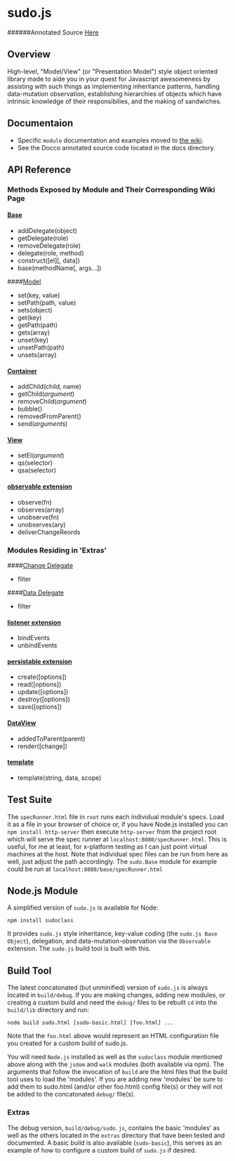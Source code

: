 # sudo.js

######Annotated Source 
[Here](http://sudo-js.github.io/make-me-a-sandwich/)

## Overview

High-level, "Model/View" (or "Presentation Model") style object oriented library made to aide you in your quest for Javascript
awesomeness by assisting with such things as implementing inheritance patterns, handling data-mutation observation,
establishing hierarchies of objects which have intrinsic knowledge of their responsibilies, and the making of sandwiches.

## Documentaion

- Specific `module` documentation and examples moved to [the wiki](https://github.com/sudo-js/make-me-a-sandwich/wiki/_pages).
- See the Docco annotated source code located in the docs directory.

## API Reference

### Methods Exposed by Module and Their Corresponding Wiki Page

#### [Base](https://github.com/sudo-js/make-me-a-sandwich/wiki/base)

+ addDelegate(object)
+ getDelegate(role)
+ removeDelegate(role)
+ delegate(role, method)
+ construct([el][, data])
+ base(methodName[, args...])

####[Model](https://github.com/sudo-js/make-me-a-sandwich/wiki/model)

+ set(key, value)
+ setPath(path, value)
+ sets(object)
+ get(key)
+ getPath(path)
+ gets(array)
+ unset(key)
+ unsetPath(path)
+ unsets(array)

#### [Container](https://github.com/sudo-js/make-me-a-sandwich/wiki/container)

+ addChild(child, name)
+ getChild(_argument_)
+ removeChild(_argument_)
+ bubble()
+ removedFromParent()
+ send(_arguments_)

#### [View](https://github.com/sudo-js/make-me-a-sandwich/wiki/view)

+ setEl(_argument_)
+ qs(selector)
+ qsa(selector)

#### [observable extension](https://github.com/sudo-js/make-me-a-sandwich/wiki/observable-extension)

+ observe(fn)
+ observes(array)
+ unobserve(fn)
+ unobserves(ary)
+ deliverChangeReords

### Modules Residing in 'Extras'

####[Change Delegate](https://github.com/sudo-js/make-me-a-sandwich/wiki/change-delegate)

+ filter

####[Data Delegate](https://github.com/sudo-js/make-me-a-sandwich/wiki/data-delegate)

+ filter

#### [listener extension](https://github.com/sudo-js/make-me-a-sandwich/wiki/listener-extension)

+ bindEvents
+ unbindEvents

#### [persistable extension](https://github.com/sudo-js/make-me-a-sandwich/wiki/persistable-extension)

+ create([options])
+ read([options])
+ update([options])
+ destroy([options])
+ save([options])

#### [DataView](https://github.com/sudo-js/make-me-a-sandwich/wiki/dataview)

+ addedToParent(parent)
+ render([change])

#### [template](https://github.com/sudo-js/make-me-a-sandwich/wiki/template)

+ template(string, data, scope)

## Test Suite

The `specRunner.html` file in `root` runs each individual module's specs. Load it as a file in your browser of
choice or, if you have Node.js installed you can `npm install http-server` then execute `http-server` from the project root which will
serve the spec runner at `localhost:8080/specRunner.html`. This is useful, for me at least, for x-platform
testing as I can just point virtual machines at the host. Note that individual spec files can be run from here as well, just
adjust the path accordingly. The `sudo.Base` module for example could be run at `localhost:8080/base/specRunner.html`

## Node.js Module

A simplified version of `sudo.js` is available for Node:
    
    npm install sudoclass

It provides `sudo.js` style inheritance, key-value coding (the `sudo.js Base Object`), delegation, and data-mutation-observation via
the `Observable` extension. The `sudo.js` build tool is built with this.

## Build Tool

The latest concatonated (but unminified) version of `sudo.js` is always
located in `build/debug`. If you are making changes, adding new modules, or creating a custom build and need the `debug/`
files to be rebuilt `cd` into the `build/lib` directory and run:

    node build sudo.html [sudo-basic.html] [foo.html] ...

Note that the `foo.html` above would represent an HTML configuration file you created for a custom build of sudo.js.

You will need `Node.js` installed as well as the `sudoclass` module mentioned above along with the `jsdom` and `walk` modules (both available via npm). The arguments that follow the invocation of
`build` are the html files that the build tool uses to load the 'modules'. If you are adding new 'modules'
be sure to add them to sudo.html (and/or other foo.html) config file(s) or they will not be added to the concatonated `debug/` file(s).

### Extras

The debug version, `build/debug/sudo.js`, contains the basic 'modules' as well as the others located in the `extras` directory that have been
tested and documented. A basic build is also available (`sudo-basic`), this serves as an example of how to configure a custom build of
`sudo.js` if desired.
